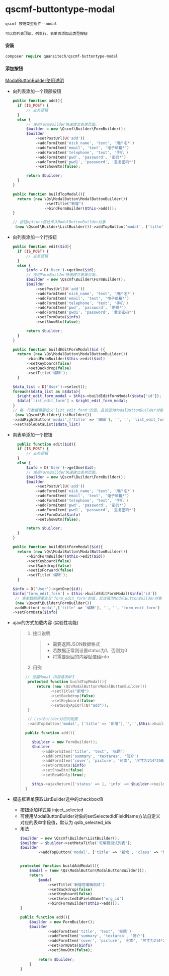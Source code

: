 # qscmf-buttontype-modal

```text
qscmf 按钮类型组件--modal

可以向列表顶部、列表行、表单页添加此类型按钮
```

#### 安装

```php
composer require quansitech/qscmf-buttontype-modal
```

#### 添加按钮

[ModalButtonBuilder使用说明](https://github.com/quansitech/qscmf-buttontype-modal/blob/master/ModalButtonBuilder.md)

+ 向列表添加一个顶部按钮
  
  ```php
  public function add(){
    if (IS_POST) {
        // 业务逻辑
    }
    else {
        // 使用FormBuilder快速建立表单页面。
        $builder = new \Qscmf\Builder\FormBuilder();
        $builder
            ->setPostUrl(U('add'))
            ->addFormItem('nick_name', 'text', '用户名*')
            ->addFormItem('email', 'text', '电子邮箱*')
            ->addFormItem('telephone', 'text', '手机')
            ->addFormItem('pwd', 'password', '密码*')
            ->addFormItem('pwd1', 'password', '重复密码*')
            ->setShowBtn(false);
  
        return $builder;
    }
  }
  
  public function buildTopModal(){
    return (new \Qs\ModalButton\ModalButtonBuilder())
                ->setTitle("新增")
                ->bindFormBuilder($this->add());
  }
  
  // 按钮options属性传入ModalButtonBuilder对象 
   (new \Qscmf\Builder\ListBuilder())->addTopButton('modal', ['title' => '新增'],'','',$this->buildTopModal())
  ```

+ 向列表添加一个行按钮
  
  ```php
  public function edit($id){
    if (IS_POST) {
        // 业务逻辑
    }
    else {
        $info = D('User')->getOne($id);
        // 使用FormBuilder快速建立表单页面。
        $builder = new \Qscmf\Builder\FormBuilder();
        $builder
            ->setPostUrl(U('add'))
            ->addFormItem('nick_name', 'text', '用户名*')
            ->addFormItem('email', 'text', '电子邮箱*')
            ->addFormItem('telephone', 'text', '手机')
            ->addFormItem('pwd', 'password', '密码*')
            ->addFormItem('pwd1', 'password', '重复密码*')
            ->setFormData($info)
            ->setShowBtn(false);
  
        return $builder;
    }
  }
  
  public function buildEditFormModal($id ){
    return (new \Qs\ModalButton\ModalButtonBuilder())
        ->bindFormBuilder($this->edit($id))
        ->setKeyboard(false)
        ->setBackdrop(false)
        ->setTitle('编辑');
    }
  
  $data_list = D('User')->select();
  foreach($data_list as &$data){
    $right_edit_form_modal = $this->buildEditFormModal($data['id']);
    $data['list_edit_form'] = $right_edit_form_modal;
  }
  // 每一行数据需要定义'list_edit_form'的值，且该值为ModalButtonBuilder对象 
   (new \Qscmf\Builder\ListBuilder())
  ->addRightButton('modal',['title' => '编辑'], '', '', 'list_edit_form')
  ->setTableDataList($data_list)
  ```

+ 向表单添加一个按钮
  
  ```php
    public function edit($id){
    if (IS_POST) {
        // 业务逻辑
    }
    else {
        $info = D('User')->getOne($id);
        // 使用FormBuilder快速建立表单页面。
        $builder = new \Qscmf\Builder\FormBuilder();
        $builder
            ->setPostUrl(U('add'))
            ->addFormItem('nick_name', 'text', '用户名*')
            ->addFormItem('email', 'text', '电子邮箱*')
            ->addFormItem('telephone', 'text', '手机')
            ->addFormItem('pwd', 'password', '密码*')
            ->addFormItem('pwd1', 'password', '重复密码*')
            ->setFormData($info)
            ->setShowBtn(false);
  
        return $builder;
    }
  }
  
  public function buildEditFormModal($id){
    return (new \Qs\ModalButton\ModalButtonBuilder())
        ->bindFormBuilder($this->edit($id))
        ->setKeyboard(false)
        ->setBackdrop(false)
        ->setIsForward(false)
        ->setTitle('编辑');
    }
  
  $info = D('User')->getOne($id);
  $info['form_edit_form'] = $this->buildEditFormModal($info['id'])
   // 表单数据需要定义'form_edit_form'的值，且该值为ModalButtonBuilder对象 
   (new \Qscmf\Builder\FormBuilder())
  ->addButton('modal',['title' => '编辑'], '', '', 'form_edit_form')
  ->setFormData($info)
  ```

+ ajax的方式加载内容 (实验性功能)
  
  > 1. 接口说明
  >    
  >    > + 需要返回JSON数据格式
  >    > + 若数据正常则设置status为1，否则为0
  >    > + 将需要返回的内容赋值给info
  > 
  > 2. 用例
  > 
  > ```php
  > // 设置Modal 内容请求API
  >  protected function buildTopModal(){
  >      return (new \Qs\ModalButton\ModalButtonBuilder())
  >            ->setTitle("新增")
  >            ->setBackdrop(false)
  >            ->setKeyboard(false)
  >            ->setBodyApiUrl(U("add"));
  >  }
  > 
  >  // ListBuilder对应列配置
  >  ->addTopButton('modal', ['title' => '新增'],'','',$this->buildTopModal());
  > 
  > public function add(){
  > 
  >    $builder = new FormBuilder();
  >    $builder
  >        ->addFormItem('title', 'text', '标题')
  >        ->addFormItem('summary', 'textarea', '简介')
  >        ->addFormItem('cover', 'picture', '封面', '尺寸为214*250px', ['width' => 214, 'height' => 250])
  >        ->setFormData($info)
  >        ->setShowBtn(false)
  >        ->setReadOnly(true);
  > 
  >    $this->ajaxReturn(['status' => 1, 'info' => $builder->build(true)]);
  > }
  > ```

+ 模态框表单获取ListBuilder选中的checkbox值
  + 按钮添加样式类 inject_selected
  + 可使用ModalButtonBuilder对象的setSelectedIdFieldName方法自定义对应的表单字段值，默认为 qslb_selected_ids
  + 用法
    ```php
    $builder = new \Qscmf\Builder\ListBuilder();
    $builder = $builder->setMetaTitle('可编辑测试列表');
    $builder
            ->addTopButton('modal', ['title' => '新增', 'class' => "btn btn-primary inject_selected"],'','',$this->buildAddModal());
    
    
    protected function buildAddModal(){
        $modal = (new \Qs\ModalButton\ModalButtonBuilder());
        return
            $modal
                ->setTitle('新增可编辑测试')
                ->setBackdrop(false)
                ->setKeyboard(false)
                ->setSelectedIdFieldName("org_id")
                ->bindFormBuilder($this->add());
    }
  
    public function add(){
        $builder = new FormBuilder();
        $builder
                ->addFormItem('title', 'text', '标题')
                ->addFormItem('summary', 'textarea', '简介')
                ->addFormItem('cover', 'picture', '封面', '尺寸为214*250px', ['width' => 214, 'height' => 250])
                ->setFormData($info)
                ->setShowBtn(false);
                
            return $builder;
        }
    }
  
    ```